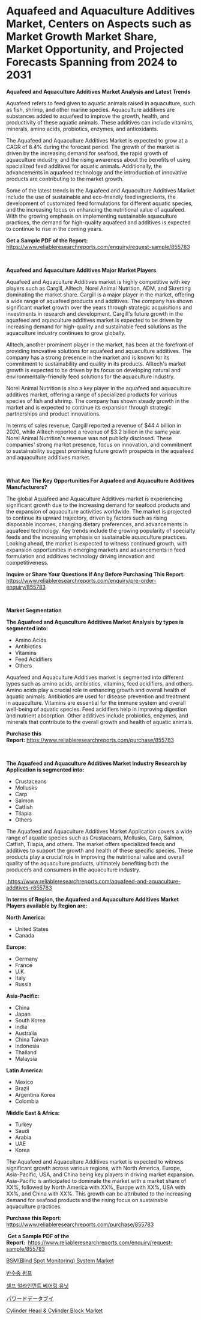 <p><h1>Aquafeed and Aquaculture Additives Market, Centers on Aspects such as Market Growth Market Share, Market Opportunity, and Projected Forecasts Spanning from 2024 to 2031</h1></p><p><strong>Aquafeed and Aquaculture Additives Market Analysis and Latest Trends</strong></p>
<p><p>Aquafeed refers to feed given to aquatic animals raised in aquaculture, such as fish, shrimp, and other marine species. Aquaculture additives are substances added to aquafeed to improve the growth, health, and productivity of these aquatic animals. These additives can include vitamins, minerals, amino acids, probiotics, enzymes, and antioxidants.</p><p>The Aquafeed and Aquaculture Additives Market is expected to grow at a CAGR of 8.4% during the forecast period. The growth of the market is driven by the increasing demand for seafood, the rapid growth of aquaculture industry, and the rising awareness about the benefits of using specialized feed additives for aquatic animals. Additionally, the advancements in aquafeed technology and the introduction of innovative products are contributing to the market growth.</p><p>Some of the latest trends in the Aquafeed and Aquaculture Additives Market include the use of sustainable and eco-friendly feed ingredients, the development of customized feed formulations for different aquatic species, and the increasing focus on enhancing the nutritional value of aquafeed. With the growing emphasis on implementing sustainable aquaculture practices, the demand for high-quality aquafeed and additives is expected to continue to rise in the coming years.</p></p>
<p><strong>Get a Sample PDF of the Report:&nbsp;</strong> <a href="https://www.reliableresearchreports.com/enquiry/request-sample/855783">https://www.reliableresearchreports.com/enquiry/request-sample/855783</a></p>
<p>&nbsp;</p>
<p><strong>Aquafeed and Aquaculture Additives Major Market Players</strong></p>
<p><p>Aquafeed and Aquaculture Additives market is highly competitive with key players such as Cargill, Alltech, Norel Animal Nutrition, ADM, and Skretting dominating the market share. Cargill is a major player in the market, offering a wide range of aquafeed products and additives. The company has shown significant market growth over the years through strategic acquisitions and investments in research and development. Cargill's future growth in the aquafeed and aquaculture additives market is expected to be driven by increasing demand for high-quality and sustainable feed solutions as the aquaculture industry continues to grow globally.</p><p>Alltech, another prominent player in the market, has been at the forefront of providing innovative solutions for aquafeed and aquaculture additives. The company has a strong presence in the market and is known for its commitment to sustainability and quality in its products. Alltech's market growth is expected to be driven by its focus on developing natural and environmentally-friendly feed solutions for the aquaculture industry.</p><p>Norel Animal Nutrition is also a key player in the aquafeed and aquaculture additives market, offering a range of specialized products for various species of fish and shrimp. The company has shown steady growth in the market and is expected to continue its expansion through strategic partnerships and product innovations.</p><p>In terms of sales revenue, Cargill reported a revenue of $44.4 billion in 2020, while Alltech reported a revenue of $3.2 billion in the same year. Norel Animal Nutrition's revenue was not publicly disclosed. These companies' strong market presence, focus on innovation, and commitment to sustainability suggest promising future growth prospects in the aquafeed and aquaculture additives market.</p></p>
<p>&nbsp;</p>
<p><strong>What Are The Key Opportunities For Aquafeed and Aquaculture Additives Manufacturers?</strong></p>
<p><p>The global Aquafeed and Aquaculture Additives market is experiencing significant growth due to the increasing demand for seafood products and the expansion of aquaculture activities worldwide. The market is projected to continue its upward trajectory, driven by factors such as rising disposable incomes, changing dietary preferences, and advancements in aquafeed technology. Key trends include the growing popularity of specialty feeds and the increasing emphasis on sustainable aquaculture practices. Looking ahead, the market is expected to witness continued growth, with expansion opportunities in emerging markets and advancements in feed formulation and additives technology driving innovation and competitiveness.</p></p>
<p><strong>Inquire or Share Your Questions If Any Before Purchasing This Report:</strong> <a href="https://www.reliableresearchreports.com/enquiry/pre-order-enquiry/855783">https://www.reliableresearchreports.com/enquiry/pre-order-enquiry/855783</a></p>
<p>&nbsp;</p>
<p><strong>Market Segmentation</strong></p>
<p><strong>The Aquafeed and Aquaculture Additives Market Analysis by types is segmented into:</strong></p>
<p><ul><li>Amino Acids</li><li>Antibiotics</li><li>Vitamins</li><li>Feed Acidifiers</li><li>Others</li></ul></p>
<p><p>Aquafeed and Aquaculture Additives market is segmented into different types such as amino acids, antibiotics, vitamins, feed acidifiers, and others. Amino acids play a crucial role in enhancing growth and overall health of aquatic animals. Antibiotics are used for disease prevention and treatment in aquaculture. Vitamins are essential for the immune system and overall well-being of aquatic species. Feed acidifiers help in improving digestion and nutrient absorption. Other additives include probiotics, enzymes, and minerals that contribute to the overall growth and health of aquatic animals.</p></p>
<p><strong>Purchase this Report:&nbsp;</strong><a href="https://www.reliableresearchreports.com/purchase/855783">https://www.reliableresearchreports.com/purchase/855783</a></p>
<p>&nbsp;</p>
<p><strong>The Aquafeed and Aquaculture Additives Market Industry Research by Application is segmented into:</strong></p>
<p><ul><li>Crustaceans</li><li>Mollusks</li><li>Carp</li><li>Salmon</li><li>Catfish</li><li>Tilapia</li><li>Others</li></ul></p>
<p><p>The Aquafeed and Aquaculture Additives Market Application covers a wide range of aquatic species such as Crustaceans, Mollusks, Carp, Salmon, Catfish, Tilapia, and others. The market offers specialized feeds and additives to support the growth and health of these specific species. These products play a crucial role in improving the nutritional value and overall quality of the aquaculture products, ultimately benefiting both the producers and consumers in the aquaculture industry.</p></p>
<p><a href="https://www.reliableresearchreports.com/aquafeed-and-aquaculture-additives-r855783">&nbsp;https://www.reliableresearchreports.com/aquafeed-and-aquaculture-additives-r855783</a></p>
<p><strong>In terms of Region, the Aquafeed and Aquaculture Additives Market Players available by Region are:</strong></p>
<p>
    <p> <strong> North America: </strong>
        <ul>
            <li>United States</li>
            <li>Canada</li>
        </ul>
        </p> 
    <p> <strong> Europe: </strong>
        <ul>
            <li>Germany</li>
            <li>France</li>
            <li>U.K.</li>
            <li>Italy</li>
            <li>Russia</li>
        </ul>
        </p> 
    <p> <strong> Asia-Pacific: </strong>
        <ul>
            <li>China</li>
            <li>Japan</li>
            <li>South Korea</li>
            <li>India</li>
            <li>Australia</li>
            <li>China Taiwan</li>
            <li>Indonesia</li>
            <li>Thailand</li>
            <li>Malaysia</li>
        </ul>
        </p> 
    <p> <strong> Latin America: </strong>
        <ul>
            <li>Mexico</li>
            <li>Brazil</li>
            <li>Argentina Korea</li>
            <li>Colombia</li>
        </ul>
        </p> 
    <p> <strong> Middle East & Africa: </strong>
        <ul>
            <li>Turkey</li>
            <li>Saudi</li>
            <li>Arabia</li>
            <li>UAE</li>
            <li>Korea</li>
        </ul>
    </p>
    </p>
<p><p>The Aquafeed and Aquaculture Additives market is expected to witness significant growth across various regions, with North America, Europe, Asia-Pacific, USA, and China being key players in driving market expansion. Asia-Pacific is anticipated to dominate the market with a market share of XX%, followed by North America with XX%, Europe with XX%, USA with XX%, and China with XX%. This growth can be attributed to the increasing demand for seafood products and the rising focus on sustainable aquaculture practices.</p></p>
<p><strong>Purchase this Report: </strong><a href="https://www.reliableresearchreports.com/purchase/855783">https://www.reliableresearchreports.com/purchase/855783</a></p>
<p>&nbsp;<strong>Get a Sample PDF of the Report:&nbsp;&nbsp;</strong><a href="https://www.reliableresearchreports.com/enquiry/request-sample/855783">https://www.reliableresearchreports.com/enquiry/request-sample/855783</a></p>
<p><strong></strong></p>
<p><p><a href="https://github.com/PeterParrish5/Market-Research-Report-List-5/blob/main/bsmblind-spot-monitoring-system-market.md">BSM(Blind Spot Monitoring) System Market</a></p><p><a href="https://github.com/JeromeRtyau89966/Market-Research-Report-List-2/blob/main/2449751117586.md">반수중 펌프</a></p><p><a href="https://github.com/TimmyMann6767/Market-Research-Report-List-2/blob/main/3945911117585.md">셀프 얼라인먼트 베어링 유닛</a></p><p><a href="https://github.com/LizaHeller2023/Market-Research-Report-List-1/blob/main/3565310129841.md">パワードデータブイ</a></p><p><a href="https://github.com/jhcraigie/Market-Research-Report-List-3/blob/main/cylinder-head-cylinder-block-market.md">Cylinder Head & Cylinder Block Market</a></p></p>